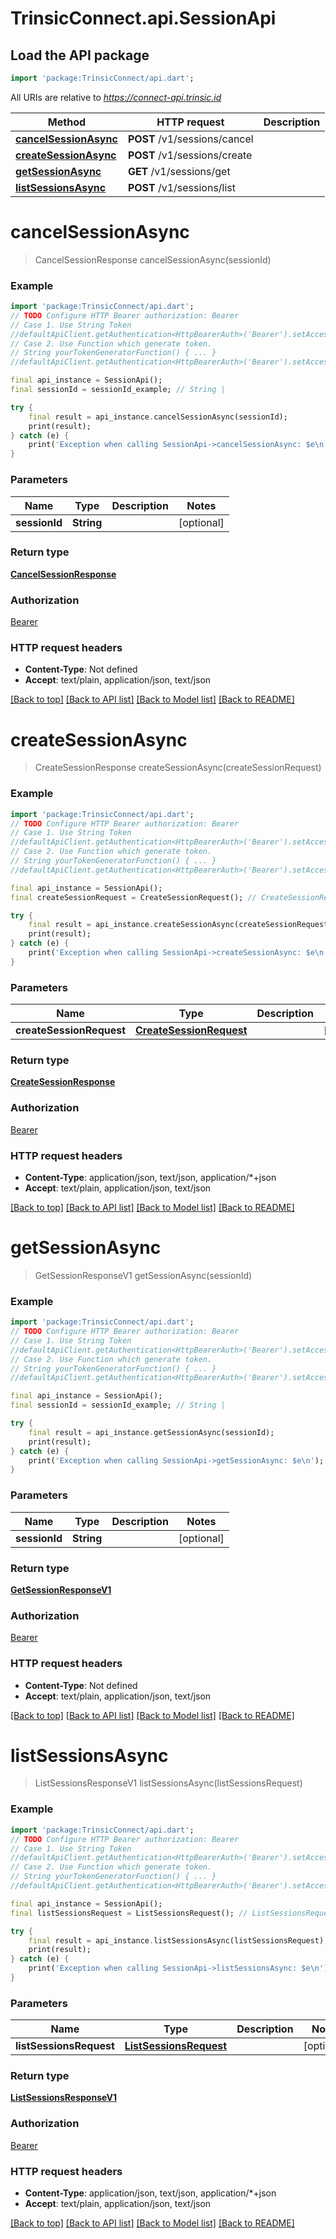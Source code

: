# TrinsicConnect.api.SessionApi

## Load the API package
```dart
import 'package:TrinsicConnect/api.dart';
```

All URIs are relative to *https://connect-api.trinsic.id*

Method | HTTP request | Description
------------- | ------------- | -------------
[**cancelSessionAsync**](SessionApi.md#cancelsessionasync) | **POST** /v1/sessions/cancel | 
[**createSessionAsync**](SessionApi.md#createsessionasync) | **POST** /v1/sessions/create | 
[**getSessionAsync**](SessionApi.md#getsessionasync) | **GET** /v1/sessions/get | 
[**listSessionsAsync**](SessionApi.md#listsessionsasync) | **POST** /v1/sessions/list | 


# **cancelSessionAsync**
> CancelSessionResponse cancelSessionAsync(sessionId)



### Example
```dart
import 'package:TrinsicConnect/api.dart';
// TODO Configure HTTP Bearer authorization: Bearer
// Case 1. Use String Token
//defaultApiClient.getAuthentication<HttpBearerAuth>('Bearer').setAccessToken('YOUR_ACCESS_TOKEN');
// Case 2. Use Function which generate token.
// String yourTokenGeneratorFunction() { ... }
//defaultApiClient.getAuthentication<HttpBearerAuth>('Bearer').setAccessToken(yourTokenGeneratorFunction);

final api_instance = SessionApi();
final sessionId = sessionId_example; // String | 

try {
    final result = api_instance.cancelSessionAsync(sessionId);
    print(result);
} catch (e) {
    print('Exception when calling SessionApi->cancelSessionAsync: $e\n');
}
```

### Parameters

Name | Type | Description  | Notes
------------- | ------------- | ------------- | -------------
 **sessionId** | **String**|  | [optional] 

### Return type

[**CancelSessionResponse**](CancelSessionResponse.md)

### Authorization

[Bearer](../README.md#Bearer)

### HTTP request headers

 - **Content-Type**: Not defined
 - **Accept**: text/plain, application/json, text/json

[[Back to top]](#) [[Back to API list]](../README.md#documentation-for-api-endpoints) [[Back to Model list]](../README.md#documentation-for-models) [[Back to README]](../README.md)

# **createSessionAsync**
> CreateSessionResponse createSessionAsync(createSessionRequest)



### Example
```dart
import 'package:TrinsicConnect/api.dart';
// TODO Configure HTTP Bearer authorization: Bearer
// Case 1. Use String Token
//defaultApiClient.getAuthentication<HttpBearerAuth>('Bearer').setAccessToken('YOUR_ACCESS_TOKEN');
// Case 2. Use Function which generate token.
// String yourTokenGeneratorFunction() { ... }
//defaultApiClient.getAuthentication<HttpBearerAuth>('Bearer').setAccessToken(yourTokenGeneratorFunction);

final api_instance = SessionApi();
final createSessionRequest = CreateSessionRequest(); // CreateSessionRequest | 

try {
    final result = api_instance.createSessionAsync(createSessionRequest);
    print(result);
} catch (e) {
    print('Exception when calling SessionApi->createSessionAsync: $e\n');
}
```

### Parameters

Name | Type | Description  | Notes
------------- | ------------- | ------------- | -------------
 **createSessionRequest** | [**CreateSessionRequest**](CreateSessionRequest.md)|  | [optional] 

### Return type

[**CreateSessionResponse**](CreateSessionResponse.md)

### Authorization

[Bearer](../README.md#Bearer)

### HTTP request headers

 - **Content-Type**: application/json, text/json, application/*+json
 - **Accept**: text/plain, application/json, text/json

[[Back to top]](#) [[Back to API list]](../README.md#documentation-for-api-endpoints) [[Back to Model list]](../README.md#documentation-for-models) [[Back to README]](../README.md)

# **getSessionAsync**
> GetSessionResponseV1 getSessionAsync(sessionId)



### Example
```dart
import 'package:TrinsicConnect/api.dart';
// TODO Configure HTTP Bearer authorization: Bearer
// Case 1. Use String Token
//defaultApiClient.getAuthentication<HttpBearerAuth>('Bearer').setAccessToken('YOUR_ACCESS_TOKEN');
// Case 2. Use Function which generate token.
// String yourTokenGeneratorFunction() { ... }
//defaultApiClient.getAuthentication<HttpBearerAuth>('Bearer').setAccessToken(yourTokenGeneratorFunction);

final api_instance = SessionApi();
final sessionId = sessionId_example; // String | 

try {
    final result = api_instance.getSessionAsync(sessionId);
    print(result);
} catch (e) {
    print('Exception when calling SessionApi->getSessionAsync: $e\n');
}
```

### Parameters

Name | Type | Description  | Notes
------------- | ------------- | ------------- | -------------
 **sessionId** | **String**|  | [optional] 

### Return type

[**GetSessionResponseV1**](GetSessionResponseV1.md)

### Authorization

[Bearer](../README.md#Bearer)

### HTTP request headers

 - **Content-Type**: Not defined
 - **Accept**: text/plain, application/json, text/json

[[Back to top]](#) [[Back to API list]](../README.md#documentation-for-api-endpoints) [[Back to Model list]](../README.md#documentation-for-models) [[Back to README]](../README.md)

# **listSessionsAsync**
> ListSessionsResponseV1 listSessionsAsync(listSessionsRequest)



### Example
```dart
import 'package:TrinsicConnect/api.dart';
// TODO Configure HTTP Bearer authorization: Bearer
// Case 1. Use String Token
//defaultApiClient.getAuthentication<HttpBearerAuth>('Bearer').setAccessToken('YOUR_ACCESS_TOKEN');
// Case 2. Use Function which generate token.
// String yourTokenGeneratorFunction() { ... }
//defaultApiClient.getAuthentication<HttpBearerAuth>('Bearer').setAccessToken(yourTokenGeneratorFunction);

final api_instance = SessionApi();
final listSessionsRequest = ListSessionsRequest(); // ListSessionsRequest | 

try {
    final result = api_instance.listSessionsAsync(listSessionsRequest);
    print(result);
} catch (e) {
    print('Exception when calling SessionApi->listSessionsAsync: $e\n');
}
```

### Parameters

Name | Type | Description  | Notes
------------- | ------------- | ------------- | -------------
 **listSessionsRequest** | [**ListSessionsRequest**](ListSessionsRequest.md)|  | [optional] 

### Return type

[**ListSessionsResponseV1**](ListSessionsResponseV1.md)

### Authorization

[Bearer](../README.md#Bearer)

### HTTP request headers

 - **Content-Type**: application/json, text/json, application/*+json
 - **Accept**: text/plain, application/json, text/json

[[Back to top]](#) [[Back to API list]](../README.md#documentation-for-api-endpoints) [[Back to Model list]](../README.md#documentation-for-models) [[Back to README]](../README.md)


